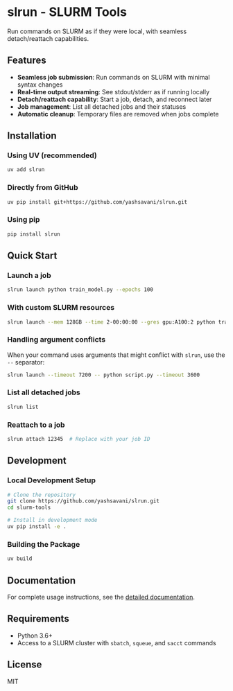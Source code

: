 # slrun - SLURM Tools

Run commands on SLURM as if they were local, with seamless detach/reattach capabilities.

## Features

- **Seamless job submission**: Run commands on SLURM with minimal syntax changes
- **Real-time output streaming**: See stdout/stderr as if running locally
- **Detach/reattach capability**: Start a job, detach, and reconnect later
- **Job management**: List all detached jobs and their statuses
- **Automatic cleanup**: Temporary files are removed when jobs complete

## Installation

### Using UV (recommended)

```bash
uv add slrun
```

### Directly from GitHub

```bash
uv pip install git+https://github.com/yashsavani/slrun.git
```

### Using pip

```bash
pip install slrun
```

## Quick Start

### Launch a job

```bash
slrun launch python train_model.py --epochs 100
```

### With custom SLURM resources

```bash
slrun launch --mem 128GB --time 2-00:00:00 --gres gpu:A100:2 python train_model.py
```

### Handling argument conflicts

When your command uses arguments that might conflict with `slrun`, use the `--` separator:

```bash
slrun launch --timeout 7200 -- python script.py --timeout 3600
```

### List all detached jobs

```bash
slrun list
```

### Reattach to a job

```bash
slrun attach 12345  # Replace with your job ID
```

## Development

### Local Development Setup

```bash
# Clone the repository
git clone https://github.com/yashsavani/slrun.git
cd slurm-tools

# Install in development mode
uv pip install -e .
```

### Building the Package

```bash
uv build
```

## Documentation

For complete usage instructions, see the [detailed documentation](docs/usage.md).

## Requirements

- Python 3.6+
- Access to a SLURM cluster with `sbatch`, `squeue`, and `sacct` commands

## License

MIT
